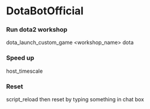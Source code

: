 # DotaBotOfficial

### Run dota2 workshop
dota_launch_custom_game <workshop_name> dota
### Speed up
host_timescale <time scale>
### Reset
script_reload
then reset by typing something in chat box
